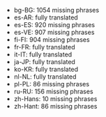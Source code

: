 - bg-BG: 1054 missing phrases
- es-AR: fully translated
- es-ES: 920 missing phrases
- es-VE: 907 missing phrases
- fi-FI: 904 missing phrases
- fr-FR: fully translated
- it-IT: fully translated
- ja-JP: fully translated
- ko-KR: fully translated
- nl-NL: fully translated
- pl-PL: 86 missing phrases
- ru-RU: 156 missing phrases
- zh-Hans: 10 missing phrases
- zh-Hant: 86 missing phrases
